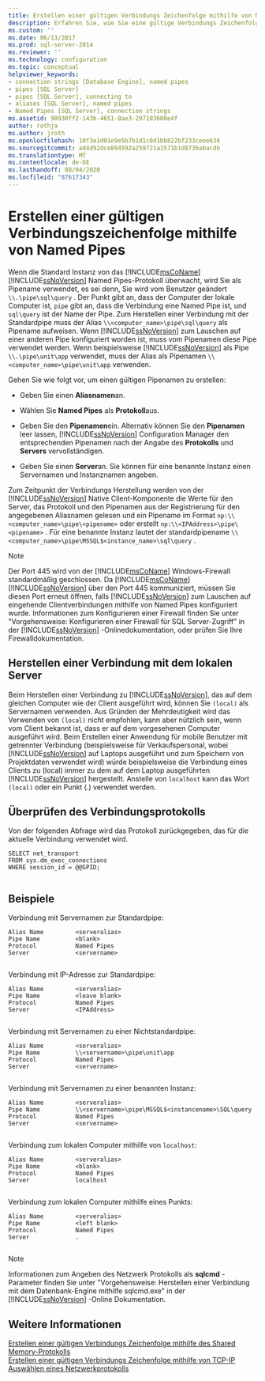 ```yaml
---
title: Erstellen einer gültigen Verbindungs Zeichenfolge mithilfe von Named Pipes | Microsoft-Dokumentation
description: Erfahren Sie, wie Sie eine gültige Verbindungs Zeichenfolge erstellen, wenn Sie mit dem Named Pipes-Protokoll eine Verbindung mit einer Instanz von SQL Server herstellen. Anzeigen von Beispielen gültiger Pipenamen.
ms.custom: ''
ms.date: 06/13/2017
ms.prod: sql-server-2014
ms.reviewer: ''
ms.technology: configuration
ms.topic: conceptual
helpviewer_keywords:
- connection strings [Database Engine], named pipes
- pipes [SQL Server]
- pipes [SQL Server], connecting to
- aliases [SQL Server], named pipes
- Named Pipes [SQL Server], connection strings
ms.assetid: 90930ff2-143b-4651-8ae3-297103600e4f
author: rothja
ms.author: jroth
ms.openlocfilehash: 10f3e1d01e9e5b7b1d1c0d1bb822bf233ceee636
ms.sourcegitcommit: ad4d92dce894592a259721a1571b1d8736abacdb
ms.translationtype: MT
ms.contentlocale: de-DE
ms.lasthandoff: 08/04/2020
ms.locfileid: "87617343"
---
```

# <a name="creating-a-valid-connection-string-using-named-pipes"></a>Erstellen einer gültigen Verbindungszeichenfolge mithilfe von Named Pipes
  Wenn die Standard Instanz von das [!INCLUDE[msCoName](../../includes/msconame-md.md)] [!INCLUDE[ssNoVersion](../../includes/ssnoversion-md.md)] Named Pipes-Protokoll überwacht, wird Sie als Pipename verwendet, es sei denn, Sie wird vom Benutzer geändert `\\.\pipe\sql\query` . Der Punkt gibt an, dass der Computer der lokale Computer ist, `pipe` gibt an, dass die Verbindung eine Named Pipe ist, und `sql\query` ist der Name der Pipe. Zum Herstellen einer Verbindung mit der Standardpipe muss der Alias `\\<computer_name>\pipe\sql\query` als Pipename aufweisen. Wenn [!INCLUDE[ssNoVersion](../../includes/ssnoversion-md.md)] zum Lauschen auf einer anderen Pipe konfiguriert worden ist, muss vom Pipenamen diese Pipe verwendet werden. Wenn beispielsweise [!INCLUDE[ssNoVersion](../../includes/ssnoversion-md.md)] als Pipe `\\.\pipe\unit\app` verwendet, muss der Alias als Pipenamen `\\<computer_name>\pipe\unit\app` verwenden.  
  
 Gehen Sie wie folgt vor, um einen gültigen Pipenamen zu erstellen:  
  
-   Geben Sie einen **Aliasnamen**an.  
  
-   Wählen Sie **Named Pipes** als **Protokoll**aus.  
  
-   Geben Sie den **Pipenamen**ein. Alternativ können Sie den **Pipenamen** leer lassen, [!INCLUDE[ssNoVersion](../../includes/ssnoversion-md.md)] Configuration Manager den entsprechenden Pipenamen nach der Angabe des **Protokolls** und **Servers** vervollständigen.  
  
-   Geben Sie einen **Server**an. Sie können für eine benannte Instanz einen Servernamen und Instanznamen angeben.  
  
 Zum Zeitpunkt der Verbindungs Herstellung werden von der [!INCLUDE[ssNoVersion](../../includes/ssnoversion-md.md)] Native Client-Komponente die Werte für den Server, das Protokoll und den Pipenamen aus der Registrierung für den angegebenen Aliasnamen gelesen und ein Pipename im Format `np:\\<computer_name>\pipe\<pipename>` oder erstellt `np:\\<IPAddress>\pipe\<pipename>` . Für eine benannte Instanz lautet der standardpipename `\\<computer_name>\pipe\MSSQL$<instance_name>\sql\query` .  
  
> [!NOTE]  
>  Der Port 445 wird von der [!INCLUDE[msCoName](../../includes/msconame-md.md)] Windows-Firewall standardmäßig geschlossen. Da [!INCLUDE[msCoName](../../includes/msconame-md.md)][!INCLUDE[ssNoVersion](../../includes/ssnoversion-md.md)] über den Port 445 kommuniziert, müssen Sie diesen Port erneut öffnen, falls [!INCLUDE[ssNoVersion](../../includes/ssnoversion-md.md)] zum Lauschen auf eingehende Clientverbindungen mithilfe von Named Pipes konfiguriert wurde. Informationen zum Konfigurieren einer Firewall finden Sie unter "Vorgehensweise: Konfigurieren einer Firewall für SQL Server-Zugriff" in der [!INCLUDE[ssNoVersion](../../includes/ssnoversion-md.md)] -Onlinedokumentation, oder prüfen Sie Ihre Firewalldokumentation.  
  
## <a name="connecting-to-the-local-server"></a>Herstellen einer Verbindung mit dem lokalen Server  
 Beim Herstellen einer Verbindung zu [!INCLUDE[ssNoVersion](../../includes/ssnoversion-md.md)], das auf dem gleichen Computer wie der Client ausgeführt wird, können Sie `(local)` als Servernamen verwenden. Aus Gründen der Mehrdeutigkeit wird das Verwenden von `(local)` nicht empfohlen, kann aber nützlich sein, wenn vom Client bekannt ist, dass er auf dem vorgesehenen Computer ausgeführt wird. Beim Erstellen einer Anwendung für mobile Benutzer mit getrennter Verbindung (beispielsweise für Verkaufspersonal, wobei [!INCLUDE[ssNoVersion](../../includes/ssnoversion-md.md)] auf Laptops ausgeführt und zum Speichern von Projektdaten verwendet wird) würde beispielsweise die Verbindung eines Clients zu (local) immer zu dem auf dem Laptop ausgeführten [!INCLUDE[ssNoVersion](../../includes/ssnoversion-md.md)] hergestellt. Anstelle von `localhost` kann das Wort `(local)` oder ein Punkt (.) verwendet werden.  
  
## <a name="verifying-your-connection-protocol"></a>Überprüfen des Verbindungsprotokolls  
 Von der folgenden Abfrage wird das Protokoll zurückgegeben, das für die aktuelle Verbindung verwendet wird.  
  
```  
SELECT net_transport   
FROM sys.dm_exec_connections   
WHERE session_id = @@SPID;  
  
```  
  
## <a name="examples"></a>Beispiele  
 Verbindung mit Servernamen zur Standardpipe:  
  
```  
Alias Name         <serveralias>  
Pipe Name          <blank>  
Protocol           Named Pipes  
Server             <servername>  
  
```  
  
 Verbindung mit IP-Adresse zur Standardpipe:  
  
```  
Alias Name         <serveralias>  
Pipe Name          <leave blank>  
Protocol           Named Pipes  
Server             <IPAddress>  
  
```  
  
 Verbindung mit Servernamen zu einer Nichtstandardpipe:  
  
```  
Alias Name         <serveralias>  
Pipe Name          \\<servername>\pipe\unit\app  
Protocol           Named Pipes  
Server             <servername>  
  
```  
  
 Verbindung mit Servernamen zu einer benannten Instanz:  
  
```  
Alias Name         <serveralias>  
Pipe Name          \\<servername>\pipe\MSSQL$<instancename>\SQL\query  
Protocol           Named Pipes  
Server             <servername>  
  
```  
  
 Verbindung zum lokalen Computer mithilfe von `localhost`:  
  
```  
Alias Name         <serveralias>  
Pipe Name          <blank>  
Protocol           Named Pipes  
Server             localhost  
  
```  
  
 Verbindung zum lokalen Computer mithilfe eines Punkts:  
  
```  
Alias Name         <serveralias>  
Pipe Name          <left blank>  
Protocol           Named Pipes  
Server             .  
  
```  
  
> [!NOTE]  
>  Informationen zum Angeben des Netzwerk Protokolls als **sqlcmd** -Parameter finden Sie unter "Vorgehensweise: Herstellen einer Verbindung mit dem Datenbank-Engine mithilfe sqlcmd.exe" in der [!INCLUDE[ssNoVersion](../../includes/ssnoversion-md.md)] -Online Dokumentation.  
  
## <a name="see-also"></a>Weitere Informationen  
 [Erstellen einer gültigen Verbindungs Zeichenfolge mithilfe des Shared Memory-Protokolls](../../../2014/tools/configuration-manager/creating-a-valid-connection-string-using-shared-memory-protocol.md)   
 [Erstellen einer gültigen Verbindungs Zeichenfolge mithilfe von TCP-IP](../../../2014/tools/configuration-manager/creating-a-valid-connection-string-using-tcp-ip.md)   
 [Auswählen eines Netzwerkprotokolls](../../../2014/tools/configuration-manager/choosing-a-network-protocol.md)  
  
  
